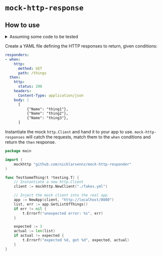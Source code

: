 # `mock-http-response`

## How to use

<details>
 <summary>Assuming some code to be tested</summary>

```go
package main

import (
    "encoding/json"
    "net/http"
)

type App struct {
    baseUrl string
    client *http.Client
}

type Thing struct {
    Name string
}

func (app *App) GetListOfThings() ([]Thing, error) {
    res, err := app.client.Get(app.baseUrl + "/things")
    things := make([]Thing)
    err := json.NewDecoder(res.Body).Decode(&things)
    return things, err
}

func NewApp(baseUrl string, client *http.Client) *App {
    return &App{
        baseUrl: baseUrl,
        client: client,
    }
}
```
</details>

Create a YAML file defining the HTTP responses to return, given conditions:

```yml
responders:
- when:
    http:
      method: GET
      path: /things
  then:
    http:
      status: 200
    headers:
      Content-Type: application/json
    body: |
      [
          {"Name": "thing1"},
          {"Name": "thing2"},
          {"Name": "thing3"},
      ]
```

Instantiate the mock `http.Client` and hand it to your app to use. `mock-http-responses` will catch the requests, match them to the `when` conditions and return the `then` response.

```go
package main

import (
    mockhttp "github.com/nicklarsennz/mock-http-responder"
)

func TestSomeThing(t *testing.T) {
    // Instantiate a new http.Client
    client := mockhttp.NewClient("./fakes.yml")

    // Inject the mock client into the real app
    app := NewApp(client, "http://localhost/8080")
    list, err := app.GetListOfThings()
    if err != nil {
        t.Errorf("unexpected error: %s", err)
    }

    expected := 3
    actual := len(list)
    if actual != expected {
        t.Errorf("expected %d, got %d", expected, actual)
    }
}
```
